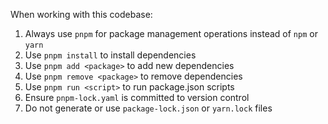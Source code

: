 When working with this codebase:

1. Always use `pnpm` for package management operations instead of `npm` or `yarn`
2. Use `pnpm install` to install dependencies
3. Use `pnpm add <package>` to add new dependencies
4. Use `pnpm remove <package>` to remove dependencies
5. Use `pnpm run <script>` to run package.json scripts
6. Ensure `pnpm-lock.yaml` is committed to version control
7. Do not generate or use `package-lock.json` or `yarn.lock` files 